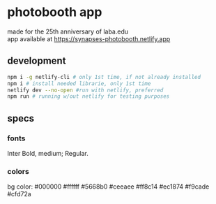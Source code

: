 # photobooth app
made for the 25th anniversary of laba.edu  
app available at https://synapses-photobooth.netlify.app

## development
```bash
npm i -g netlify-cli # only 1st time, if not already installed
npm i # install needed librarie, only 1st time
netlify dev --no-open #run with netlify, preferred
npm run # running w/out netlify for testing purposes
```


## specs 

### fonts
Inter Bold, medium; Regular.

###  colors 
bg color: #000000
#ffffff
#5668b0
#ceeaee
#ff8c14
#ec1874
#f9cade
#cfd72a